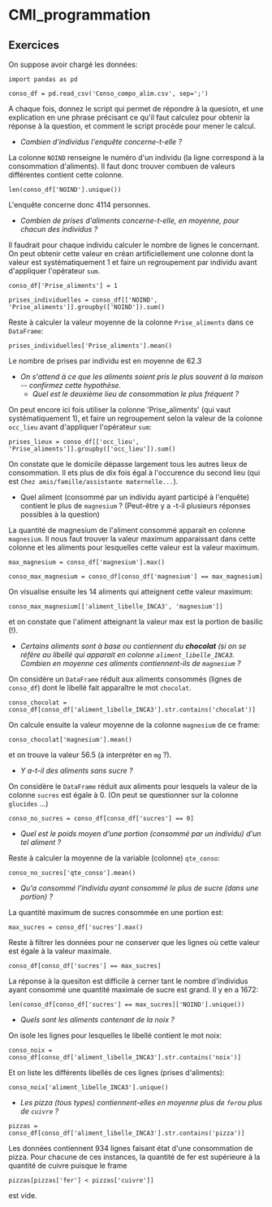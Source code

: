 # CMI_programmation

## Exercices

On suppose avoir chargé les données:

`import pandas as pd`

`conso_df = pd.read_csv('Conso_compo_alim.csv', sep=';')`

A chaque fois, donnez le script qui permet de répondre à la quesiotn, et une explication en une phrase précisant ce qu'il faut calculez pour obtenir la réponse à la question, et comment le script procède pour mener le calcul.

* _Combien d'individus l'enquête concerne-t-elle ?_

La colonne `NOIND` renseigne le numéro d'un individu (la ligne correspond à la consommation d'aliments). Il faut donc trouver combuen de valeurs différentes contient cette colonne.

`len(conso_df['NOIND'].unique())`

L'enquête concerne donc 4114 personnes.

* _Combien de prises d'aliments concerne-t-elle, en moyenne, pour chacun des individus ?_

Il faudrait pour chaque individu calculer le nombre de lignes le concernant. On peut obtenir cette valeur en créan artificiellement une colonne dont la valeur est systématiquement 1 et faire un regroupement par individu avant d'appliquer l'opérateur `sum`.

`conso_df['Prise_aliments'] = 1`

`prises_individuelles = conso_df[['NOIND', 'Prise_aliments']].groupby(['NOIND']).sum()`

Reste à calculer la valeur moyenne de la colonne `Prise_aliments` dans ce `DataFrame`:

`prises_individuelles['Prise_aliments'].mean()`

Le nombre de prises par individu est en moyenne de 62.3

* _On s'attend à ce que les aliments soient pris le plus souvent à la maison -- confirmez cette hypothèse._
    * _Quel est le deuxième lieu de consommation le plus fréquent ?_

On peut encore ici fois utiliser la colonne 'Prise_aliments' (qui vaut systématiquement 1), et faire un regroupement selon la valeur de la colonne `occ_lieu` avant d'appliquer l'opérateur `sum`:

`prises_lieux = conso_df[['occ_lieu', 'Prise_aliments']].groupby(['occ_lieu']).sum()`

On constate que le domicile dépasse largement tous les autres lieux de consommation. Il ets plus de dix fois égal à l'occurence du second lieu (qui est `Chez amis/famille/assistante maternelle...`).

* Quel aliment (consommé par un individu ayant participé à l'enquête) contient le plus de `magnesium` ? (Peut-être y a -t-il plusieurs réponses possibles à la question)

La quantité de magnesium de l'aliment consommé apparait en colonne `magnesium`. Il nous faut trouver la valeur maximum apparaissant dans cette colonne et les aliments pour lesquelles cette valeur est la valeur maximum.

`max_magnesium = conso_df['magnesium'].max()`

`conso_max_magnesium = conso_df[conso_df['magnesium'] == max_magnesium]`

On visualise ensuite les 14 aliments qui atteignent cette valeur maximum:

`conso_max_magnesium[['aliment_libelle_INCA3', 'magnesium']]`

et on constate que l'aliment atteignant la valeur max est la portion de basilic (!).

* _Certains aliments sont à base ou contiennent du __chocolat__ (si on se réfère au libellé qui apparait en colonne `aliment_libelle_INCA3`. Combien en moyenne ces aliments contiennent-ils de `magnesium` ?_

On considère un `DataFrame` réduit aux aliments consommés (lignes de `conso_df`) dont le libellé fait apparaître le mot `chocolat`.

`conso_chocolat = conso_df[conso_df['aliment_libelle_INCA3'].str.contains('chocolat')]`

On calcule ensuite la valeur moyenne de la colonne `magnesium` de ce frame:

`conso_chocolat['magnesium'].mean()`

et on trouve la valeur 56.5 (à interpréter en `mg` ?).

* _Y a-t-il des aliments sans sucre ?_

On considère le `DataFrame` réduit aux aliments pour lesquels la valeur de la colonne `sucres` est égale à 0. (On peut se questionner sur la colonne `glucides` ...)

`conso_no_sucres = conso_df[conso_df['sucres'] == 0]`


* _Quel est le poids moyen d'une portion (consommé par un individu) d'un tel aliment ?_

Reste à calculer la moyenne de la variable (colonne) `qte_conso`:

`conso_no_sucres['qte_conso'].mean()`

* _Qu'a consommé l'individu ayant consommé le plus de sucre (dans une portion) ?_

La quantité maximum de sucres consommée en une portion est:

`max_sucres = conso_df['sucres'].max()`

Reste à filtrer les données pour ne conserver que les lignes où cette valeur est égale à la valeur maximale.

`conso_df[conso_df['sucres'] == max_sucres]`

La réponse à la quesiton est difficile à cerner tant le nombre d'individus ayant consommé une quantité maximale de sucre est grand. Il y en a 1672:

`len(conso_df[conso_df['sucres'] == max_sucres]['NOIND'].unique())`

* _Quels sont les aliments contenant de la noix ?_

On isole les lignes pour lesquelles le libellé contient le mot noix:

`conso_noix = conso_df[conso_df['aliment_libelle_INCA3'].str.contains('noix')]`

Et on liste les différents libellés de ces lignes (prises d'aliments):

`conso_noix['aliment_libelle_INCA3'].unique()`

* _Les pizza (tous types) contiennent-elles en moyenne plus de `fer`ou plus de `cuivre` ?_

`pizzas = conso_df[conso_df['aliment_libelle_INCA3'].str.contains('pizza')]`

Les données contiennent 934 lignes faisant état d'une consommation de pizza. Pour chacune de ces instances, la quantité de fer est supérieure à la quantité de cuivre puisque le frame

`pizzas[pizzas['fer'] < pizzas['cuivre']]`

est vide.

